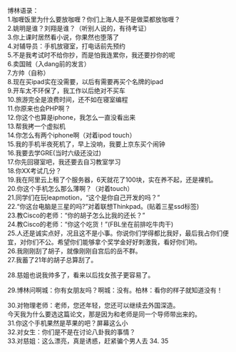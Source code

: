 ﻿博林语录：   
1.咖喱饭里为什么要放咖喱？你们上海人是不是做菜都放咖喱？   
2.姚明是谁？刘翔是谁？（听别人说的，有待考证）   
3.你上课时居然看小说，你果然也堕落了  
4.对辅导员：手机放寝室，打电话前先预约  
5.不是我考试时不给你抄，而是怕我连累你，我还要抄你的呢   
6.卖国贼（入dang前的发言）        
7.方帅（自称）   
8.现在买ipad实在没需要，以后有需要再买个名牌的ipad   
9.开车太不环保了，我工作以后绝对不买车  
10.旅游完全是浪费时间，还不如在寝室编程   
11.你原来也会PHP啊？  
12.你这个也算是iphone，我怎么一直没看出来   
13.帮我拷一个虚拟机   
14.你怎么有两个iphone啊（对着ipod touch）   
15.我的手机半夜死机了，早上没响，我要上京东买个闹钟   
16.我要去学GRE(当时六级还没过)   
17.你先回寝室吧，我还要去自习教室学习   
18.你XX考试几分？   
19.我在阿里云上租了个服务器，6天就花了100块，实在养不起，还是裸机。  
20.你这个手机怎么那么薄啊？（对着touch）  
21.同学们在玩leapmotion，“这个是你自己开发的吗？”  
22.“你这台电脑是三星的吗?”对着联想Thinkpad。(贴着三星ssd标签)  
23.教Cisco的老师：“你的胡子怎么比我的还长？”  
24.教Cisco的老师：“你这个吃货！”(FBL坐在前排吃牛肉干)  
25.人还是诚实点好，况且这不是小事。你说你们学得都比我好，最后我占你们便宜，对你们不公。希望你们能够拿个奖学金好好刺激我，看好你们哟。  
26.我刚刚刮了胡子，就像刚刚自宫后的岳不群。  
27.我蓄了21年的胡子总算刮了。  

28.慈姐也说我帅多了，看来以后找女孩子更容易了。  

29.博林问啊城：你有女朋友吗？啊城：没有。柏林：看你的样子就知道没有！  

30.对物理老师：老师，您还年轻，您还可以继续去外国深造。  
今天我为什么要选这篇论文，那是因为和老师是同一个导师带出来的。  
31.你这个手机果然是苹果的吧？屏幕这么小  
32.对女生：你们是不是在讨论八卦我的事情？  
33.对慈姐：这么漂亮，真是诱惑，赶紧骗个男人去
34.  35





